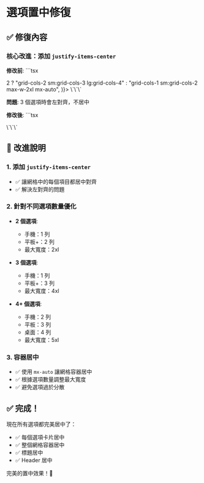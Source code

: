 # 選項置中修復

## ✅ 修復內容

### 核心改進：添加 `justify-items-center`

**修改前**:
\`\`\`tsx
<div className={cn(
  "grid gap-4 md:gap-6 w-full",
  currentStepData.options.length > 2
    ? "grid-cols-2 sm:grid-cols-3 lg:grid-cols-4"
    : "grid-cols-1 sm:grid-cols-2 max-w-2xl mx-auto",
)}>
\`\`\`

**問題**: 3 個選項時會左對齊，不居中

**修改後**:
\`\`\`tsx
<div className={cn(
  "grid gap-4 md:gap-6 w-full justify-items-center",
  currentStepData.options.length === 2
    ? "grid-cols-1 sm:grid-cols-2 max-w-2xl mx-auto"
    : currentStepData.options.length === 3
    ? "grid-cols-1 sm:grid-cols-3 max-w-4xl mx-auto"
    : "grid-cols-2 sm:grid-cols-3 lg:grid-cols-4 max-w-5xl mx-auto",
)}>
\`\`\`

## 🎯 改進說明

### 1. 添加 `justify-items-center`
- ✅ 讓網格中的每個項目都居中對齊
- ✅ 解決左對齊的問題

### 2. 針對不同選項數量優化
- **2 個選項**: 
  - 手機：1 列
  - 平板+：2 列
  - 最大寬度：2xl
  
- **3 個選項**:
  - 手機：1 列
  - 平板+：3 列
  - 最大寬度：4xl
  
- **4+ 個選項**:
  - 手機：2 列
  - 平板：3 列
  - 桌面：4 列
  - 最大寬度：5xl

### 3. 容器居中
- ✅ 使用 `mx-auto` 讓網格容器居中
- ✅ 根據選項數量調整最大寬度
- ✅ 避免選項過於分散

## ✅ 完成！

現在所有選項都完美居中了：
- ✅ 每個選項卡片居中
- ✅ 整個網格容器居中
- ✅ 標題居中
- ✅ Header 居中

完美的置中效果！🎉
